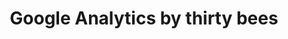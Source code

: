 ---
title: Google Analytics by thirty bees
tags:
  - "google analytics"
  - "tracking"
  - "google"
  - "analytics"
audience: merchants
permalink: /native-modules/google-analytics/
---